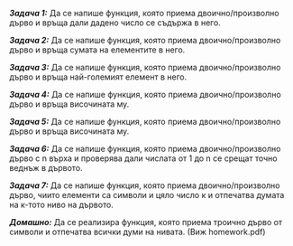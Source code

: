 ***Задача 1:*** Да се напише функция, която приема двоично/произволно дърво и връща дали дадено число се съдържа в него.

***Задача 2:*** Да се напише функция, която приема двоично/произволно дърво и връща сумата на елементите в него.

***Задача 3:*** Да се напише функция, която приема двоично/произволно дърво и връща най-големият елемент в него.

***Задача 4:*** Да се напише функция, която приема двоично/произволно дърво и връща височината му.

***Задача 5:*** Да се напише функция, която приема двоично/произволно дърво и връща височината му.

***Задача 6:*** Да се напише функция, която приема двоично/произволно дърво с n върха и проверява дали числата от 1 до n се срещат точно веднъж в дървото.

***Задача 7:*** Да се напише функция, която приема двоично/произволно дърво, чиито елементи са символи и цяло число к и отпечатва думата на к-тото ниво на дървото.

***Домашно:*** Да се реализира функция, която приема троично дърво от символи и отпечатва всички думи на нивата. (Виж homework.pdf)


